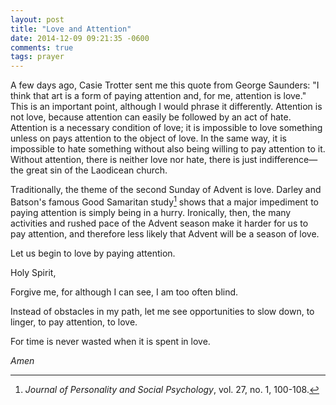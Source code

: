 ```yaml
---
layout: post
title: "Love and Attention"
date: 2014-12-09 09:21:35 -0600
comments: true
tags: prayer
---
```



A few days ago, Casie Trotter sent me this quote from George Saunders: "I think that art is a form of paying attention and, for me, attention is love." This is an important point, although I would phrase it differently. Attention is not love, because attention can easily be followed by an act of hate. Attention is a necessary condition of love; it is impossible to love something unless on pays attention to the object of love. In the same way, it is impossible to hate something without also being willing to pay attention to it. Without attention, there is neither love nor hate, there is just indifference—the great sin of the Laodicean church. 

Traditionally, the theme of the second Sunday of Advent is love. Darley and Batson's famous Good Samaritan study[^1] shows that a major impediment to paying attention is simply being in a hurry. Ironically, then, the many activities and rushed pace of the Advent season make it harder for us to pay attention, and therefore less likely that Advent will be a season of love.

Let us begin to love by paying attention.

Holy Spirit,

Forgive me, for
although I can see,
I am too often blind.

Instead of obstacles in my path,
let me see opportunities
to slow down,
to linger,
to pay attention,
to love.

For time is never wasted
when it is spent in love.

*Amen*


[^1]: *Journal of Personality and Social Psychology*, vol. 27, no. 1, 100-108.
